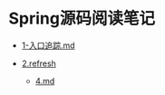 
# Spring源码阅读笔记


-  [1-入口追踪.md](.\1-入口追踪.md)

-  [2.refresh](.\2.refresh)

    -  [4.md](.\2.refresh\4.md)
